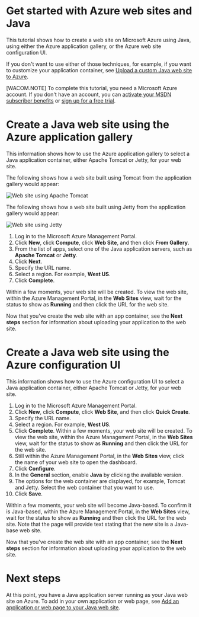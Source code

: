 <properties linkid="develop-java-tutorials-web-site-get-started" urlDisplayName="Get started with Azure" pageTitle="Get started with Microsoft Azure Web Sites using Java" metaKeywords="" description="This tutorial shows you how to deploy a Java web site to Microsoft Azure." metaCanonical="" services="web-sites" documentationCenter="Java" title="Get started with Azure and Java" videoId="" scriptId="" authors="waltpo" solutions="" manager="keboyd" editor="mollybos" />

# Get started with Azure web sites and Java

This tutorial shows how to create a web site on Microsoft Azure using Java, using either the Azure application gallery, or the Azure web site configuration UI. 

If you don't want to use either of those techniques, for example, if you want to customize your application container, see [Upload a custom Java web site to Azure](../web-sites-java-customer-upload).


[WACOM.NOTE] To complete this tutorial, you need a Microsoft Azure account. If you don't have an account, you can <a href="/en-us/pricing/member-offers/msdn-benefits-details/?WT.mc_id=A261C142F" target="_blank">activate your MSDN subscriber benefits</a> or <a href="/en-us/pricing/free-trial/?WT.mc_id=A261C142F" target="_blank">sign up for a free trial</a>.

# Create a Java web site using the Azure application gallery

This information shows how to use the Azure application gallery to select a Java application container, either Apache Tomcat or Jetty, for your web site.

The following shows how a web site built using Tomcat from the application gallery would appear:

![Web site using Apache Tomcat](./media/web-sites-java-get-started/tomcat.png)

The following shows how a web site built using Jetty from the application gallery would appear:

![Web site using Jetty](./media/web-sites-java-get-started/jetty.png)

1. Log in to the Microsoft Azure Management Portal.
2. Click **New**, click **Compute**, click **Web Site**, and then click **From Gallery**.
3. From the list of apps, select one of the Java application servers, such as **Apache Tomcat** or **Jetty**.
4. Click **Next**.
5. Specify the URL name.
6. Select a region. For example, **West US**.
7. Click **Complete**.

Within a few moments, your web site will be created. To view the web site, within the Azure Management Portal, in the **Web Sites** view, wait for the status to show as **Running** and then click the URL for the web site.

Now that you've create the web site with an app container, see the **Next steps** section for information about uploading your application to the web site.

# Create a Java web site using the Azure configuration UI

This information shows how to use the Azure configuration UI to select a Java application container, either Apache Tomcat or Jetty, for your web site.

1. Log in to the Microsoft Azure Management Portal.
2. Click **New**, click **Compute**, click **Web Site**, and then click **Quick Create**.
3. Specify the URL name.
4. Select a region. For example, **West US**.
5. Click **Complete**. Within a few moments, your web site will be created. To view the web site, within the Azure Management Portal, in the **Web Sites** view, wait for the status to show as **Running** and then click the URL for the web site.
6. Still within the Azure Management Portal, in the **Web Sites** view, click the name of your web site to open the 
dashboard.
7. Click **Configure**.
8. In the **General** section, enable **Java** by clicking the available version.
9. The options for the web container are displayed, for example, Tomcat and Jetty. Select the web container that you want to use. 
10. Click **Save**. 

Within a few moments, your web site will become Java-based. To confirm it is Java-based, within the Azure Management Portal, in the **Web Sites** view, wait for the status to show as **Running** and then click the URL for the web site. Note that the page will provide text stating that the new site is a Java-base web site.

Now that you've create the web site with an app container, see the **Next steps** section for information about uploading your application to the web site.

# Next steps

At this point, you have a Java application server running as your Java web site on Azure. To add in your own application or web page, see [Add an application or web page to your Java web site](../web-sites-java-add-app).
